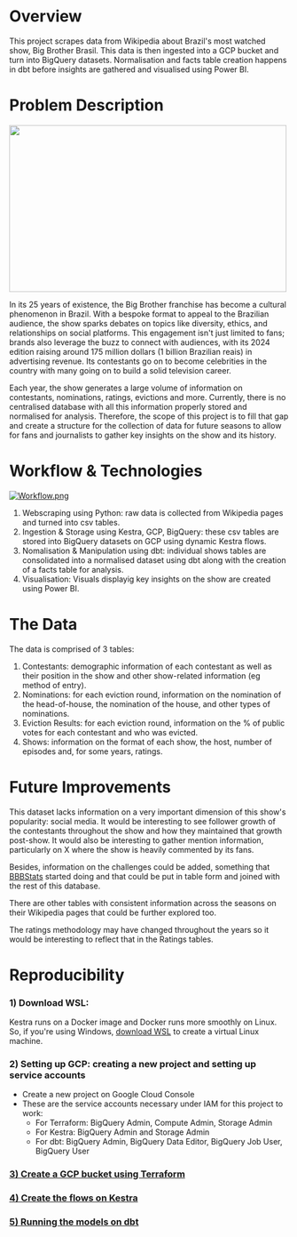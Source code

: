 # Overview

This project scrapes data from Wikipedia about Brazil's most watched show, Big Brother Brasil. This data is then ingested into a GCP bucket and turn into BigQuery datasets. Normalisation and facts table creation happens in dbt before insights are gathered and visualised using Power BI.

# Problem Description

<img src="https://variety.com/wp-content/uploads/2021/03/big-brother-brasil.jpg?w=1000&h=563&crop=1" width="500" height="300"/>

In its 25 years of existence, the Big Brother franchise has become a cultural phenomenon in Brazil. With a bespoke format to appeal to the Brazilian audience, the show sparks debates on topics like diversity, ethics, and relationships on social platforms. This engagement isn't just limited to fans; brands also leverage the buzz to connect with audiences, with its 2024 edition raising around 175 million dollars (1 billion Brazilian reais) in advertising revenue. Its contestants go on to become celebrities in the country with many going on to build a solid television career.

Each year, the show generates a large volume of information on contestants, nominations, ratings, evictions and more. Currently, there is no centralised database with all this information properly stored and normalised for analysis. Therefore, the scope of this project is to fill that gap and create a structure for the collection of data for future seasons to allow for fans and journalists to gather key insights on the show and its history.

# Workflow & Technologies

[![Workflow.png](https://i.postimg.cc/yY4Sc245/Workflow.png)](https://postimg.cc/5jg0M7tq)

1) Webscraping using Python: raw data is collected from Wikipedia pages and turned into csv tables.
2) Ingestion & Storage using Kestra, GCP, BigQuery: these csv tables are stored into BigQuery datasets on GCP using dynamic Kestra flows.
3) Nomalisation & Manipulation using dbt: individual shows tables are consolidated into a normalised dataset using dbt along with the creation of a facts table for analysis.
4) Visualisation: Visuals displayig key insights on the show are created using Power BI.

# The Data

The data is comprised of 3 tables:
1) Contestants: demographic information of each contestant as well as their position in the show and other show-related information (eg method of entry).
2) Nominations: for each eviction round, information on the nomination of the head-of-house, the nomination of the house, and other types of nominations.
3) Eviction Results: for each eviction round, information on the % of public votes for each contestant and who was evicted.
4) Shows: information on the format of each show, the host, number of episodes and, for some years, ratings.

# Future Improvements

This dataset lacks information on a very important dimension of this show's popularity: social media. It would be interesting to see follower growth of the contestants throughout the show and how they maintained that growth post-show. It would also be interesting to gather mention information, particularly on X where the show is heavily commented by its fans.

Besides, information on the challenges could be added, something that [BBBStats](https://drive.google.com/drive/u/0/folders/1O9LwFF4oR-n3SNd1vY_v-7n8QhDeprRv) started doing and that could be put in table form and joined with the rest of this database.

There are other tables with consistent information across the seasons on their Wikipedia pages that could be further explored too.

The ratings methodology may have changed throughout the years so it would be interesting to reflect that in the Ratings tables.

# Reproducibility

### 1) Download WSL:
Kestra runs on a Docker image and Docker runs more smoothly on Linux. So, if you're using Windows, [download WSL](https://learn.microsoft.com/en-us/windows/wsl/install) to create a virtual Linux machine.

### 2) Setting up GCP: creating a new project and setting up service accounts
- Create a new project on Google Cloud Console
- These are the service accounts necessary under IAM for this project to work:
  - For Terraform: BigQuery Admin, Compute Admin, Storage Admin
  - For Kestra: BigQuery Admin and Storage Admin
  - For dbt: BigQuery Admin, BigQuery Data Editor, BigQuery Job User, BigQuery User
 
### [3) Create a GCP bucket using Terraform](1_terraform/)

### [4) Create the flows on Kestra](2_kestra/)

### [5) Running the models on dbt](4_dbt/)




